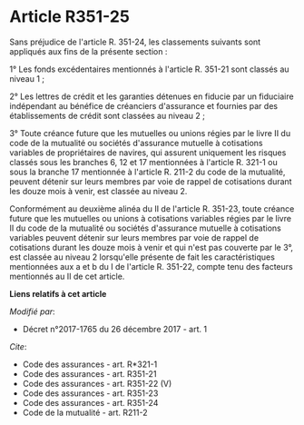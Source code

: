 # Article R351-25

Sans préjudice de l'article R. 351-24, les classements suivants sont appliqués aux fins de la présente section :

1° Les fonds excédentaires mentionnés à l'article R. 351-21 sont classés au niveau 1 ;

2° Les lettres de crédit et les garanties détenues en fiducie par un fiduciaire indépendant au bénéfice de créanciers
d'assurance et fournies par des établissements de crédit sont classées au niveau 2 ;

3° Toute créance future que les mutuelles ou unions régies par le livre II du code de la mutualité ou sociétés d'assurance
mutuelle à cotisations variables de propriétaires de navires, qui assurent uniquement les risques classés sous les branches
6, 12 et 17 mentionnées à l'article R. 321-1 ou sous la branche 17 mentionnée à l'article R. 211-2 du code de la mutualité,
peuvent détenir sur leurs membres par voie de rappel de cotisations durant les douze mois à venir, est classée au niveau 2.

Conformément au deuxième alinéa du II de l'article R. 351-23, toute créance future que les mutuelles ou unions à cotisations
variables régies par le livre II du code de la mutualité ou sociétés d'assurance mutuelle à cotisations variables peuvent
détenir sur leurs membres par voie de rappel de cotisations durant les douze mois à venir et qui n'est pas couverte par le
3°, est classée au niveau 2 lorsqu'elle présente de fait les caractéristiques mentionnées aux a et b du I de l'article R.
351-22, compte tenu des facteurs mentionnés au II de cet article.

**Liens relatifs à cet article**

_Modifié par_:

  - Décret n°2017-1765 du 26 décembre 2017 - art. 1

_Cite_:

  - Code des assurances - art. R*321-1
  - Code des assurances - art. R351-21
  - Code des assurances - art. R351-22 (V)
  - Code des assurances - art. R351-23
  - Code des assurances - art. R351-24
  - Code de la mutualité - art. R211-2
